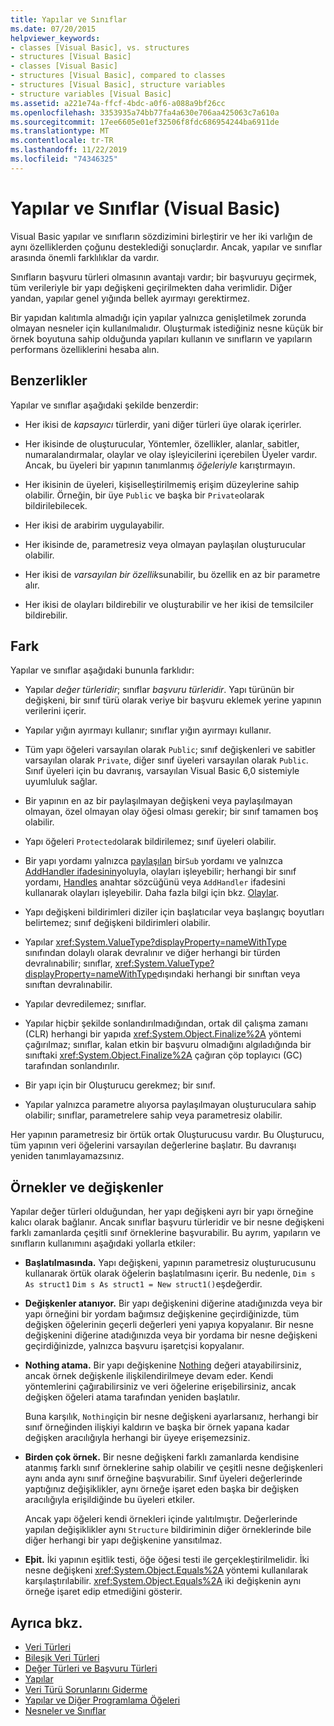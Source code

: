 ```yaml
---
title: Yapılar ve Sınıflar
ms.date: 07/20/2015
helpviewer_keywords:
- classes [Visual Basic], vs. structures
- structures [Visual Basic]
- classes [Visual Basic]
- structures [Visual Basic], compared to classes
- structures [Visual Basic], structure variables
- structure variables [Visual Basic]
ms.assetid: a221e74a-ffcf-4bdc-a0f6-a088a9bf26cc
ms.openlocfilehash: 3353935a74bb77fa4a630e706aa425063c7a610a
ms.sourcegitcommit: 17ee6605e01ef32506f8fdc686954244ba6911de
ms.translationtype: MT
ms.contentlocale: tr-TR
ms.lasthandoff: 11/22/2019
ms.locfileid: "74346325"
---
```

# <a name="structures-and-classes-visual-basic"></a>Yapılar ve Sınıflar (Visual Basic)
Visual Basic yapılar ve sınıfların sözdizimini birleştirir ve her iki varlığın de aynı özelliklerden çoğunu desteklediği sonuçlardır. Ancak, yapılar ve sınıflar arasında önemli farklılıklar da vardır.  
  
 Sınıfların başvuru türleri olmasının avantajı vardır; bir başvuruyu geçirmek, tüm verileriyle bir yapı değişkeni geçirilmekten daha verimlidir. Diğer yandan, yapılar genel yığında bellek ayırmayı gerektirmez.  
  
 Bir yapıdan kalıtımla almadığı için yapılar yalnızca genişletilmek zorunda olmayan nesneler için kullanılmalıdır. Oluşturmak istediğiniz nesne küçük bir örnek boyutuna sahip olduğunda yapıları kullanın ve sınıfların ve yapıların performans özelliklerini hesaba alın.  
  
## <a name="similarities"></a>Benzerlikler  
 Yapılar ve sınıflar aşağıdaki şekilde benzerdir:  
  
- Her ikisi de *kapsayıcı* türlerdir, yani diğer türleri üye olarak içerirler.  
  
- Her ikisinde de oluşturucular, Yöntemler, özellikler, alanlar, sabitler, numaralandırmalar, olaylar ve olay işleyicilerini içerebilen Üyeler vardır. Ancak, bu üyeleri bir yapının tanımlanmış *öğeleriyle* karıştırmayın.  
  
- Her ikisinin de üyeleri, kişiselleştirilmemiş erişim düzeylerine sahip olabilir. Örneğin, bir üye `Public` ve başka bir `Private`olarak bildirilebilecek.  
  
- Her ikisi de arabirim uygulayabilir.  
  
- Her ikisinde de, parametresiz veya olmayan paylaşılan oluşturucular olabilir.  
  
- Her ikisi de *varsayılan bir özellik*sunabilir, bu özellik en az bir parametre alır.  
  
- Her ikisi de olayları bildirebilir ve oluşturabilir ve her ikisi de temsilciler bildirebilir.  
  
## <a name="differences"></a>Fark  
 Yapılar ve sınıflar aşağıdaki bununla farklıdır:  
  
- Yapılar *değer türleridir*; sınıflar *başvuru türleridir*. Yapı türünün bir değişkeni, bir sınıf türü olarak veriye bir başvuru eklemek yerine yapının verilerini içerir.  
  
- Yapılar yığın ayırmayı kullanır; sınıflar yığın ayırmayı kullanır.  
  
- Tüm yapı öğeleri varsayılan olarak `Public`; sınıf değişkenleri ve sabitler varsayılan olarak `Private`, diğer sınıf üyeleri varsayılan olarak `Public`. Sınıf üyeleri için bu davranış, varsayılan Visual Basic 6,0 sistemiyle uyumluluk sağlar.  
  
- Bir yapının en az bir paylaşılmayan değişkeni veya paylaşılmayan olmayan, özel olmayan olay öğesi olması gerekir; bir sınıf tamamen boş olabilir.  
  
- Yapı öğeleri `Protected`olarak bildirilemez; sınıf üyeleri olabilir.  
  
- Bir yapı yordamı yalnızca [paylaşılan](../../../../visual-basic/language-reference/modifiers/shared.md) bir`Sub` yordamı ve yalnızca [AddHandler ifadesinin](../../../../visual-basic/language-reference/statements/addhandler-statement.md)yoluyla, olayları işleyebilir; herhangi bir sınıf yordamı, [Handles](../../../../visual-basic/language-reference/statements/handles-clause.md) anahtar sözcüğünü veya `AddHandler` ifadesini kullanarak olayları işleyebilir. Daha fazla bilgi için bkz. [Olaylar](../../../../visual-basic/programming-guide/language-features/events/index.md).  
  
- Yapı değişkeni bildirimleri diziler için başlatıcılar veya başlangıç boyutları belirtemez; sınıf değişkeni bildirimleri olabilir.  
  
- Yapılar <xref:System.ValueType?displayProperty=nameWithType> sınıfından dolaylı olarak devralınır ve diğer herhangi bir türden devralınabilir; sınıflar, <xref:System.ValueType?displayProperty=nameWithType>dışındaki herhangi bir sınıftan veya sınıftan devralınabilir.  
  
- Yapılar devredilemez; sınıflar.  
  
- Yapılar hiçbir şekilde sonlandırılmadığından, ortak dil çalışma zamanı (CLR) herhangi bir yapıda <xref:System.Object.Finalize%2A> yöntemi çağırılmaz; sınıflar, kalan etkin bir başvuru olmadığını algıladığında bir sınıftaki <xref:System.Object.Finalize%2A> çağıran çöp toplayıcı (GC) tarafından sonlandırılır.  
  
- Bir yapı için bir Oluşturucu gerekmez; bir sınıf.  
  
- Yapılar yalnızca parametre alıyorsa paylaşılmayan oluşturuculara sahip olabilir; sınıflar, parametrelere sahip veya parametresiz olabilir.  
  
 Her yapının parametresiz bir örtük ortak Oluşturucusu vardır. Bu Oluşturucu, tüm yapının veri öğelerini varsayılan değerlerine başlatır. Bu davranışı yeniden tanımlayamazsınız.  
  
## <a name="instances-and-variables"></a>Örnekler ve değişkenler  
 Yapılar değer türleri olduğundan, her yapı değişkeni ayrı bir yapı örneğine kalıcı olarak bağlanır. Ancak sınıflar başvuru türleridir ve bir nesne değişkeni farklı zamanlarda çeşitli sınıf örneklerine başvurabilir. Bu ayrım, yapıların ve sınıfların kullanımını aşağıdaki yollarla etkiler:  
  
- **Başlatılmasında.** Yapı değişkeni, yapının parametresiz oluşturucusunu kullanarak örtük olarak öğelerin başlatılmasını içerir. Bu nedenle, `Dim s As struct1` `Dim s As struct1 = New struct1()`eşdeğerdir.  
  
- **Değişkenler atanıyor.** Bir yapı değişkenini diğerine atadığınızda veya bir yapı örneğini bir yordam bağımsız değişkenine geçirdiğinizde, tüm değişken öğelerinin geçerli değerleri yeni yapıya kopyalanır. Bir nesne değişkenini diğerine atadığınızda veya bir yordama bir nesne değişkeni geçirdiğinizde, yalnızca başvuru işaretçisi kopyalanır.  
  
- **Nothing atama.** Bir yapı değişkenine [Nothing](../../../../visual-basic/language-reference/nothing.md) değeri atayabilirsiniz, ancak örnek değişkenle ilişkilendirilmeye devam eder. Kendi yöntemlerini çağırabilirsiniz ve veri öğelerine erişebilirsiniz, ancak değişken öğeleri atama tarafından yeniden başlatılır.  
  
     Buna karşılık, `Nothing`için bir nesne değişkeni ayarlarsanız, herhangi bir sınıf örneğinden ilişkiyi kaldırın ve başka bir örnek yapana kadar değişken aracılığıyla herhangi bir üyeye erişemezsiniz.  
  
- **Birden çok örnek.** Bir nesne değişkeni farklı zamanlarda kendisine atanmış farklı sınıf örneklerine sahip olabilir ve çeşitli nesne değişkenleri aynı anda aynı sınıf örneğine başvurabilir. Sınıf üyeleri değerlerinde yaptığınız değişiklikler, aynı örneğe işaret eden başka bir değişken aracılığıyla erişildiğinde bu üyeleri etkiler.  
  
     Ancak yapı öğeleri kendi örnekleri içinde yalıtılmıştır. Değerlerinde yapılan değişiklikler aynı `Structure` bildiriminin diğer örneklerinde bile diğer herhangi bir yapı değişkenine yansıtılmaz.  
  
- **Eþit.** İki yapının eşitlik testi, öğe öğesi testi ile gerçekleştirilmelidir. İki nesne değişkeni <xref:System.Object.Equals%2A> yöntemi kullanılarak karşılaştırılabilir. <xref:System.Object.Equals%2A> iki değişkenin aynı örneğe işaret edip etmediğini gösterir.  
  
## <a name="see-also"></a>Ayrıca bkz.

- [Veri Türleri](../../../../visual-basic/programming-guide/language-features/data-types/index.md)
- [Bileşik Veri Türleri](../../../../visual-basic/programming-guide/language-features/data-types/composite-data-types.md)
- [Değer Türleri ve Başvuru Türleri](../../../../visual-basic/programming-guide/language-features/data-types/value-types-and-reference-types.md)
- [Yapılar](../../../../visual-basic/programming-guide/language-features/data-types/structures.md)
- [Veri Türü Sorunlarını Giderme](../../../../visual-basic/programming-guide/language-features/data-types/troubleshooting-data-types.md)
- [Yapılar ve Diğer Programlama Öğeleri](../../../../visual-basic/programming-guide/language-features/data-types/structures-and-other-programming-elements.md)
- [Nesneler ve Sınıflar](../../../../visual-basic/programming-guide/language-features/objects-and-classes/index.md)
